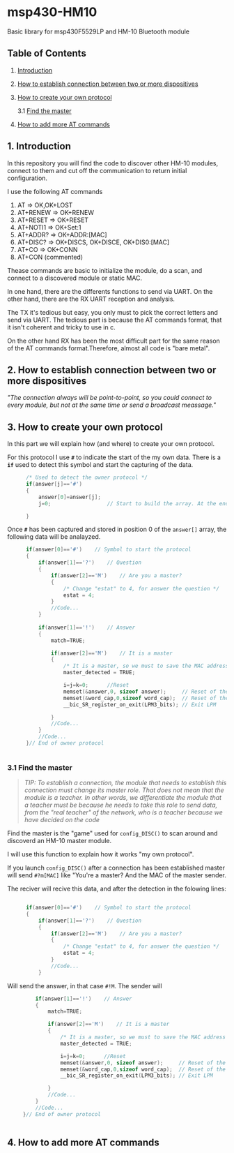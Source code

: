 # msp430-HM10
Basic library for msp430F5529LP and HM-10 Bluetooth module

## Table of Contents  
1. [Introduction](#1)

2. [How to establish connection between two or more dispositives](#2)

3. [How to create your own protocol](#3)
      
      3.1 [Find the master](#3.1)
      
4. [How to add more AT commands](#3)

<a name="1"/>

## 1. Introduction
In this repository you will find the code to discover other HM-10 modules, connect to them and cut off the communication to return initial configuration.

I use the following AT commands
1. AT => OK,OK+LOST
2. AT+RENEW => OK+RENEW
3. AT+RESET => OK+RESET
4. AT+NOTI1 => OK+Set:1
5. AT+ADDR? => OK+ADDR:[MAC]
6. AT+DISC? => OK+DISCS, OK+DISCE, OK+DIS0:[MAC] 
7. AT+CO => OK+CONN
8. AT+CON (commented)

Thease commands are basic to initialize the module, do a scan, and connect to a discovered module or static MAC.

In one hand, there are the differents functions to send via UART. On the other hand, there are the RX UART reception and analysis.

The TX it's tedious but easy, you only must to pick the correct letters and send via UART. The tedious part is because the AT commands format, that it isn't coherent and tricky to use in c.

On the other hand RX has been the most difficult part for the same reason of the AT commands format.Therefore, almost all code is "bare metal".

<a name="2"/>

## 2. How to establish connection between two or more dispositives

_"The connection always will be point-to-point, so you could connect to every module, but not at the same time or send a broadcast meassage."_

<a name="3"/>

## 3. How to create your own protocol

In this part we will explain how (and where) to create your own protocol.

For this protocol I use __`#`__ to indicate the start of the my own data. There is a __`if`__ used to detect this symbol and start the capturing of the data.

```c  
      /* Used to detect the owner protocol */
      if(answer[j]=='#')
      {
          answer[0]=answer[j];
          j=0;                  // Start to build the array. At the end j will increase

      }    
 ```
Once __`#`__ has been captured and stored in position 0 of the `answer[]` array, the following data will be analayzed.

```c
      if(answer[0]=='#')    // Symbol to start the protocol
      {
          if(answer[1]=='?')    // Question
          {
              if(answer[2]=='M')    // Are you a master?
              {
                  /* Change "estat" to 4, for answer the question */
                  estat = 4;
              }
              //Code...
          }
          
          if(answer[1]=='!')    // Answer
          {
              match=TRUE;

              if(answer[2]=='M')    // It is a master
              {
                  /* It is a master, so we must to save the MAC address */
                  master_detected = TRUE;

                  i=j=k=0;      //Reset
                  memset(&answer,0, sizeof answer);     // Reset of the answer variable
                  memset(&word_cap,0,sizeof word_cap);  // Reset of the word_cap variable
                  __bic_SR_register_on_exit(LPM3_bits); // Exit LPM

              }
              //Code...
          }
          //Code...
      }// End of owner protocol
      
 ```
<a name="3.1"/>

### 3.1 Find the master

> _TIP: To establish a connection, the module that needs to establish this connection must change its master role. That does not mean that the module is a teacher. In other words, we differentiate the module that a teacher must be because he needs to take this role to send data, from the "real teacher" of the network, who is a teacher because we have decided on the code_

Find the master is the "game" used for `config_DISC()` to scan around and discoverd an HM-10 master module.

I will use this function to explain how it works "my own protocol".

If you launch `config_DISC()` after a connection has been established master will send `#?m[MAC]` like "You're a master? And the MAC of the master sender.

The reciver will recive this data, and after the detection in the folowing lines:
      
```c

      if(answer[0]=='#')    // Symbol to start the protocol
      {
          if(answer[1]=='?')    // Question
          {
              if(answer[2]=='M')    // Are you a master?
              {
                  /* Change "estat" to 4, for answer the question */
                  estat = 4;
              }
              //Code...
          }
 ```
 Will send the answer, in that case `#!M`. The sender will
 
 ```c
          if(answer[1]=='!')    // Answer
          {
              match=TRUE;

              if(answer[2]=='M')    // It is a master
              {
                  /* It is a master, so we must to save the MAC address */
                  master_detected = TRUE;

                  i=j=k=0;      //Reset
                  memset(&answer,0, sizeof answer);     // Reset of the answer variable
                  memset(&word_cap,0,sizeof word_cap);  // Reset of the word_cap variable
                  __bic_SR_register_on_exit(LPM3_bits); // Exit LPM

              }
              //Code...
          }
          //Code...
      }// End of owner protocol
      
 ```



<a name="4"/>

## 4. How to add more AT commands





